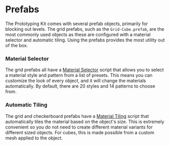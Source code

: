 # Prefabs

The Prototyping Kit comes with several prefab objects, primarily for blocking out levels. The grid prefabs, such as the `Grid-Cube.prefab`, are the most commonly used objects as these are configured with a material selector and automatic tiling. Using the prefabs provides the most utility out of the box.

### Material Selector

The grid prefabs all have a [Material Selector](xref:Zigurous.Prototyping.MaterialSelector) script that allows you to select a material style and pattern from a list of presets. This means you can customize the look of every object, and it will change the materials automatically. By default, there are 20 styles and 14 patterns to choose from.

### Automatic Tiling

The grid and checkerboard prefabs have a [Material Tiling](xref:Zigurous.Prototyping.MaterialTiling) script that automatically tiles the material based on the object's size. This is extremely convenient so you do not need to create different material variants for different sized objects. For cubes, this is made possible from a custom mesh applied to the object.
